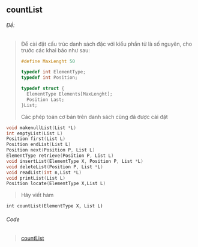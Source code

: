 ## countList
###### Đề:
> Để cài đặt cấu trúc danh sách đặc với kiểu phần tử là số nguyên, cho trước các khai báo như sau:
>```c
>#define MaxLenght 50
>
>typedef int ElementType;
>typedef int Position;
>
>typedef struct {
>	ElementType Elements[MaxLenght];
>	Position Last;
>}List;
>```
>Các phép toán cơ bản trên danh sách cũng đã được cài đặt
```c
void makenullList(List *L)
int emptyList(List L)
Position first(List L)
Position endList(List L)
Position next(Position P, List L)
ElementType retrieve(Position P, List L)
void insertList(ElementType X, Position P, List *L)
void deleteList(Position P, List *L)
void readList(int n,List *L)
void printList(List L)
Position locate(ElementType X,List L)
```
>Hãy viết hàm
```
int countList(ElementType X, List L)
```

###### Code
> [countList](https://github.com/huyluongme/Data-Structures/blob/main/Danh_sach_dac/Ap_dung_danh_sach_dac_cac_so_nguyen/countList.c)

